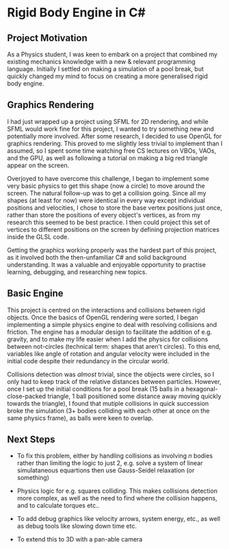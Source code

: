 <h1>Rigid Body Engine in C#</h1>

<h2>Project Motivation</h2>

As a Physics student, I was keen to embark on a project that combined my existing mechanics knowledge with a new & relevant programming language. Initially I settled on making a simulation of a pool break, but quickly changed my mind to focus on creating a more generalised rigid body engine.

<h2>Graphics Rendering</h2>

I had just wrapped up a project using SFML for 2D rendering, and while SFML would work fine for this project, I wanted to try something new and potentially more involved. After some research, I decided to use OpenGL for graphics rendering. This proved to me slightly less trivial to implement than I assumed, so I spent some time watching free CS lectures on VBOs, VAOs, and the GPU, as well as following a tutorial on making a big red triangle appear on the screen.

Overjoyed to have overcome this challenge, I began to implement some very basic physics to get this shape (now a circle) to move around the screen. The natural follow-up was to get a collision going. Since all my shapes (at least for now) were identical in every way except individual positions and velocities, I chose to store the base vertex positions just once, rather than store the positions of every object's vertices, as from my research this seemed to be best practice. I then could project this set of vertices to different positions on the screen by defining projection matrices inside the GLSL code.

Getting the graphics working properly was the hardest part of this project, as it involved both the then-unfamiliar C# and solid background understanding. It was a valuable and enjoyable opportunity to practise learning, debugging, and researching new topics.

<h2>Basic Engine</h2>

This project is centred on the interactions and collisions between rigid objects. Once the basics of OpenGL rendering were sorted, I began implementing a simple physics engine to deal with resolving collisions and friction. The engine has a modular design to facilitate the addition of e.g. gravity, and to make my life easier when I add the physics for collisions between not-circles (technical term: shapes that aren't circles). To this end, variables like angle of rotation and angular velocity were included in the initial code despite their redundancy in the circular world.

Collisions detection was _almost_ trivial, since the objects were circles, so I only had to keep track of the relative distances between particles. However, once I set up the initial conditions for a pool break (15 balls in a hexagonal-close-packed triangle, 1 ball positioned some distance away moving quickly towards the triangle), I found that mutiple collisions in quick succession broke the simulation (3+ bodies colliding with each other at once on the same physics frame), as balls were keen to overlap.

<h2>Next Steps</h2>

- To fix this problem, either by handling collisions as involving _n_ bodies rather than limiting the logic to just 2, e.g. solve a system of linear simulataneous equartions then use Gauss-Seidel relaxation (or something)

- Physics logic for e.g. squares colliding. This makes collisions detection more complex, as well as the need to find where the collision happens, and to calculate torques etc..

- To add debug graphics like velocity arrows, system energy, etc., as well as debug tools like slowing down time etc.

- To extend this to 3D with a pan-able camera
